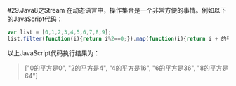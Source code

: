 #29.Java8之Stream
在动态语言中，操作集合是一个非常方便的事情。例如以下的JavaScript代码：
```JavaScript
var list = [0,1,2,3,4,5,6,7,8,9];
list.filter(function(i){return i%2==0;}).map(function(i){return i + 的平方是 + (i*i);})
```
以上JavaScript代码执行结果为：
> ["0的平方是0", "2的平方是4", "4的平方是16", "6的平方是36", "8的平方是64"]

